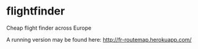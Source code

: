 # flightfinder
Cheap flight finder across Europe

A running version may be found here:
http://fr-routemap.herokuapp.com/